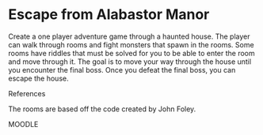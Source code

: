 # Escape from Alabastor Manor

Create a one player adventure game through a haunted house. The player can walk through rooms and fight monsters that spawn in the rooms. Some rooms have riddles that must be solved for you to be able to enter the room and move through it. The goal is to move your way through the house until you encounter the final boss. Once you defeat the final boss, you can escape the house.

References

The rooms are based off the code created by John Foley.

MOODLE 
